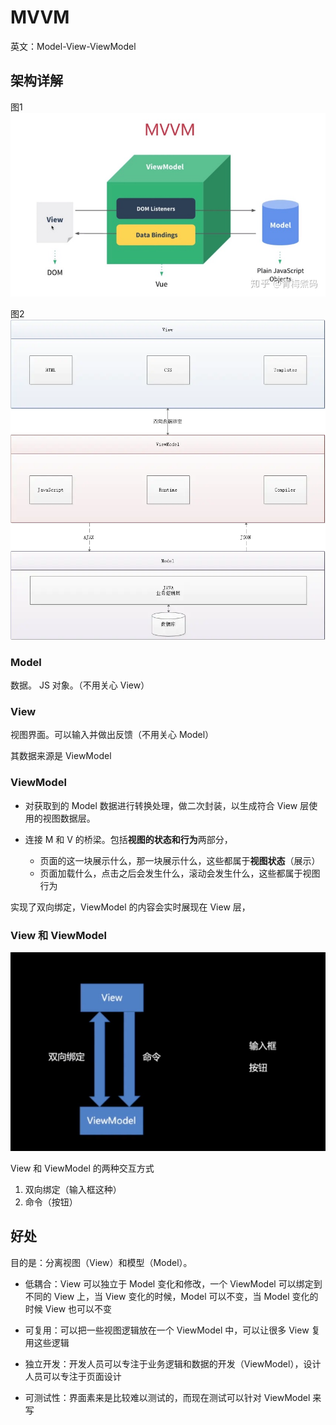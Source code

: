 # MVVM
英文：Model-View-ViewModel




## 架构详解
图1
![MVVM架构图](./pictures/MVVM架构图.jpeg)

图2
![MVVM架构图2](./pictures/MVVM架构图2.webp)

### Model
数据。 JS 对象。（不用关心 View）



### View
视图界面。可以输入并做出反馈（不用关心 Model）

其数据来源是 ViewModel



### ViewModel

* 对获取到的 Model 数据进行转换处理，做二次封装，以生成符合 View 层使用的视图数据层。

* 连接 M 和 V 的桥梁。包括**视图的状态和行为**两部分，
  * 页面的这一块展示什么，那一块展示什么，这些都属于**视图状态**（展示）
  * 页面加载什么，点击之后会发生什么，滚动会发生什么，这些都属于视图行为

实现了双向绑定，ViewModel 的内容会实时展现在 View 层，



### View 和 ViewModel

![](./pictures/View和ViewModel关系.jpg)

View 和 ViewModel 的两种交互方式

1. 双向绑定（输入框这种）
2. 命令（按钮）



## 好处

目的是：分离视图（View）和模型（Model）。

* 低耦合：View 可以独立于 Model 变化和修改，一个 ViewModel 可以绑定到不同的 View 上，当 View 变化的时候，Model 可以不变，当 Model 变化的时候 View 也可以不变

* 可复用：可以把一些视图逻辑放在一个 ViewModel 中，可以让很多 View 复用这些逻辑

* 独立开发：开发人员可以专注于业务逻辑和数据的开发（ViewModel），设计人员可以专注于页面设计

* 可测试性：界面素来是比较难以测试的，而现在测试可以针对 ViewModel 来写

  